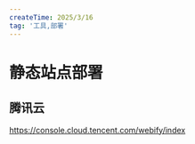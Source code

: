 ```yaml
---
createTime: 2025/3/16
tag: '工具,部署'
---
```

# 静态站点部署

## 腾讯云

<https://console.cloud.tencent.com/webify/index>
